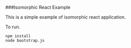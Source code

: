###Isomorphic React Example

This is a simple example of isomorphic react application.

  To run.

  ```
  npm install
  node bootstrap.js
  ```
